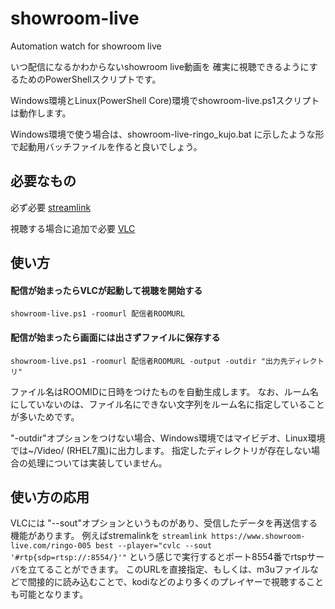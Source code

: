 # showroom-live
Automation watch for showroom live


いつ配信になるかわからないshowroom live動画を
確実に視聴できるようにするためのPowerShellスクリプトです。

Windows環境とLinux(PowerShell Core)環境でshowroom-live.ps1スクリプトは動作します。

Windows環境で使う場合は、showroom-live-ringo_kujo.bat に示したような形で起動用バッチファイルを作ると良いでしょう。


## 必要なもの
必ず必要
[streamlink](https://github.com/streamlink/streamlink)

視聴する場合に追加で必要
[VLC](https://www.videolan.org/)

## 使い方
#### 配信が始まったらVLCが起動して視聴を開始する
~~~
showroom-live.ps1 -roomurl 配信者ROOMURL
~~~

#### 配信が始まったら画面には出さずファイルに保存する
~~~
showroom-live.ps1 -roomurl 配信者ROOMURL -output -outdir "出力先ディレクトリ"
~~~
ファイル名はROOMIDに日時をつけたものを自動生成します。
なお、ルーム名にしていないのは、ファイル名にできない文字列をルーム名に指定していることが多いためです。

"-outdir"オプションをつけない場合、Windows環境ではマイビデオ、Linux環境では~/Video/ (RHEL7風)に出力します。
指定したディレクトリが存在しない場合の処理については実装していません。

## 使い方の応用
VLCには "--sout"オプションというものがあり、受信したデータを再送信する機能があります。
例えばstremalinkを `streamlink https://www.showroom-live.com/ringo-005 best --player="cvlc --sout '#rtp{sdp=rtsp://:8554/}'"` という感じで実行するとポート8554番でrtspサーバを立てることができます。
このURLを直接指定、もしくは、m3uファイルなどで間接的に読み込むことで、kodiなどのより多くのプレイヤーで視聴することも可能となります。

